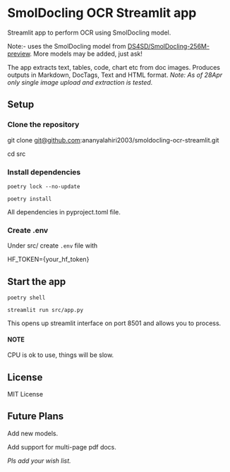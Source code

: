 # SmolDocling OCR Streamlit app
Streamlit app to perform OCR using SmolDocling model.

Note:- uses the SmolDocling model from [DS4SD/SmolDocling-256M-preview](**https://huggingface.co/ds4sd/SmolDocling-256M-preview**).
More models may be added, just ask! 

The app extracts text, tables, code, chart etc from doc images. 
Produces outputs in Markdown, DocTags, Text and HTML format. 
_Note: As of 28Apr only single image upload and extraction is tested._ 
## Setup

### Clone the repository
git clone git@github.com:ananyalahiri2003/smoldocling-ocr-streamlit.git

cd src

### Install dependencies 
`poetry lock --no-update`

`poetry install` 

All dependencies in pyproject.toml file. 

### Create .env 
Under src/ create `.env` file with 

HF_TOKEN={your_hf_token}


## Start the app
`poetry shell`

`streamlit run src/app.py`

This opens up streamlit interface on port 8501 and allows you to process. 

#### NOTE 
CPU is ok to use, things will be slow.  

## License
MIT License 

## Future Plans 
Add new models. 

Add support for multi-page pdf docs. 

_Pls add your wish list._ 

  
